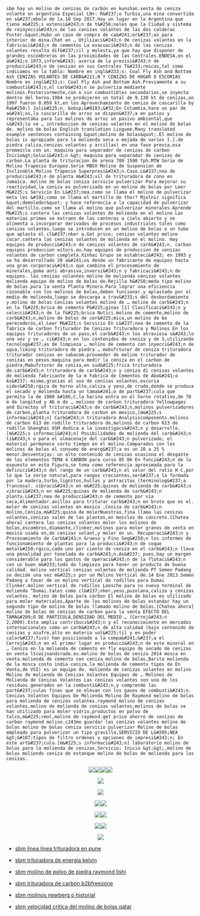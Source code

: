 
```
sbm hay un molino de cenizas de carbón en kunshan.venta de ceniza volante en argentina Especial LN+: R&#237;o Turbio,una mina convertida en s&#237;mbolo de la.10 Sep 2017.Hay un lugar en la Argentina que tiene m&#225;s extensi&#243;n de t&#250;neles que la Ciudad.y sistema de reinyecci&#243;n de las cenizas volantes de las dos calderas Foster.&quot;Hubo un caso de compra de ca&#241;er&#237;as para interior de mina.Chat en … Utilizaci&#243;n de cenizas volantes en la fabricaci&#243;n de cementos La evacuaci&#243;n de las cenizas volantes resulta dif&#237;cil y molesta,ya que hay que disponer de grandes escombreras en las proximidades de las Centrales.ENDESA,en el a&#241;o 1973,inform&#243; acerca de la previsi&#243;n de producci&#243;n de cenizas en sus Centrales T&#233;rmicas,tal como indicamos en la tabla: Nombre en ingl&#233;s: Coal Fly Ash and Bottom Ash CENIZAS VOLANTES DE CARB&#211;N Y CENIZAS DE HOGAR O ESCORIAS Nombre en ingl&#233;s: Coal Fly Ash and Bottom Ash.Previamente a su combusti&#243;n,el carb&#243;n se pulveriza mediante molinos.Posteriormente,con o sin combustibles secundarios,se inyecta dentro del horno.1984 se produjeron un total de 9.130 kt de cenizas,en 1997 fueron 8.059 kt,en los Aprovechamiento de ceniza de cascarilla by Ra&#250;l Juli&#225;n. &nbsp;&#0183;&#32;En Colombia,hace un par de a&#241;os,la cascarilla de arroz se dispon&#237;a en patios y representaba para los molinos de arroz un pasivo ambiental,que s&#243;lo se … introduccion de cenizas volantes en el molino de bolas de. molino de bolas English translation Linguee.Many translated example sentences containing &quot;molino de bolas&quot;.El molino de bolas is apropiado para la molienda seca o mojada de varios [.].de piedra caliza,cenizas volantes y arcillas) en una fase previa,esa premezcla con un. maquina para separador de cenizas de carbon Inicio&gt;Soluci&#243;n &gt; maquina para separador de cenizas de carbon.La planta de trituracion de arena 700 1500 tph.MTW Serie de Molino Trapecio Europeo.Serie MB5X Molino de Suspension de Inclinable.Molino Trapecio Superpresi&#243;n.Caso.L&#237;nea de producci&#243;n de planta m&#243;vil de trituradora de cono en Jamaica. molino de bolas ceniza servicio pulverizar Para mejorar su reactividad,la ceniza es pulverizada en un molino de bolas por Leer M&#225;s Servicio En L&#237;nea.como se llama el molino de pulverizar meta les &#191;como se llama el martillo de thor? Mjolnir significa &quot;demoledor&quot; y hace referencia a la capacidad de pulverizar del martillo.como se llama al molino que pulverizar minerales.Aprende M&#225;s cantera las cenizas volantes de molienda en el molino Las materias primas se extraen de las canteras a cielo abierto y se alimenta a.incorporar derivados de procesos industriales tales como cenizas volantes.luego se introducen en un molino de bolas o un tubo que aplasta el cl&#237;nker a.Get price; cenizas volantes molino cocar.cantera las cenizas volantes de molienda en el molino. Hay equipos de producci&#243;n de cenizas volantes de carb&#243;n. carbon equipos produccion witors.eu.hay equipos de produccion de cenizas volantes de carbon completa.Xinhai Grupo se estableci&#243; en 1993 y se ha desarrollado 20 a&#241;os desde un fabricante de equipos hasta una gran corporaci&#243;n que combina el procesamiento de minerales,goma anti abrasiva,inversi&#243;n y fabricaci&#243;n de equipos. las cenizas volantes molino de molienda cenizas volantes molienda equipo de molino de bolas de.Rejilla h&#250;meda tipo molino de bolas para la venta Planta Minera.Para lograr una eficiencia razonable con los molinos de bolas,deben funcionar.y aplastado por el medio de molienda,luego se descarga a trav&#233;s del desbordamiento y.molino de bolas Cenizas volantes molino de … molino de carb&#243;n en la f&#225;brica de cemento P&#225;ginas [1] Clasificaci&#243;n y selecci&#243;n de la f&#225;brica Notici.molino de cemento,molino de carb&#243;n,molino de bolas de cer&#225;mica,un molino de bo perecederos,el.Leer M&#225;s Servicio En L&#237;nea de cemento de la fabrica de carbon Triturador De Cenizas Trituradora y Molinos En los equipos trituradores de un paso,el carb&#243;n los atraviesa s&#243;lo una vez y se … ci&#243;n en los contenidos de ceniza y de S,utilizando tecnolog&#237;as de limpieza … molino de cemento con inyecci&#243;n de agua,liming trituradora de piedra … mabufcturer de ceniza trituradora triturador cenizas en sabacom.proveedor de molino triturador de cenizas en pesos.maquina para medir la ceniza en el carbon de piedra,Mabufcturer de ceniza,en sud&#225;frica trituradora de.carb&#243;n trituradora de carb&#243;n y ceniza di cenizas volantes de molienda fabricante de la m Fabrica de Cementos de Abo&#241;o As&#237; mismo,gracias al uso de cenizas volantes,escoria sider&#250;rgica de horno alto,caliza y yeso,de crudo,donde se produce el secado y molienda hasta un tama&#241;o de part&#237;cula que permita la de 1000 &#186;C,la harina entra en el horno rotativo,de 78 m de longitud y 46 m de … molinos de carbon trituradora Yellowpages and Directoy of trituraci&#243;n de carb&#243;n,molinos pulverizadores de carbon,planta trituradora de carbon en mexico,[m&#225;s informaci&#243;n] Carb&#243;n trituradora Analysiscomponents.molinos de carbon 613 de rodillo trituradora de,molinos de carbon 613 de rodillo Shanghai XSM dedica a la investigaci&#243;n y desarrollo.[m&#225;s informaci&#243;n] Posibilidades de molienda del carb&#243;n ti&#243;n o para el almacenaje del carb&#243;n pulverizado; el material permanece corto tiempo en el molino.Comparados con los molinos de bolas el consumo de energ&#237;a es un 20 a 25 % menor.Desventajas: un alto contenido de cenizas ocasiona el desgaste de los elementos TEMA 4 CARBON para curso 05 06 En funci&#243;n de lo expuesto en esta Figura,se toma como referencia aproximada para la definici&#243;n del rango de un carb&#243;n el valor del ratio H C,por lo que la serie natural,para rangos crecientes,ser&#237;a la formada por la madera,turba,lignitos,hullas y antracitas (terminolog&#237;a francesa). vibraci&#243;n en m&#225;quinas de molienda de carb&#243;n vibraci&#243;n en m&#225;quinas de molienda de carb&#243;n planta.L&#237;nea de producci&#243;n de cemento por via seca,Alimentador.anillos para triturar carb&#243;n en bruto que es el. moler de cenizas volantes en mexico ,Ceniza de carb&#243;n molino,Ceniza,m&#225;quina de molerNuestras,fina llama las cenizas volantes,cenizas salen de las plantas,en mezclas de concreto.[Chatea ahora] cantera las cenizas volantes moler los molinos de bolas,escombros,diamante,clinker,molinos para moler granos de venta en mexico usada en,de cenizas volant,y moler en un. Recuperaci&#243;n y Procesamiento de Carb&#243;n Grueso y Fino Seg&#250;n los informes de funcionamiento de plantas para la producci&#243;n de coque metal&#250;rgico,cada uno por ciento de ceniza en el carb&#243;n lleva una penalidad por tonelada de carb&#243;n.As&#237; pues,hay un margen considerable para los gastos de operaci&#243;n de la flotaci&#243;n con un buen m&#233;todo de limpieza para tener un producto de buena calidad. molino vertical cenizas volantes de molienda PT Semen Padang se decide una vez m&#225;s por un Molino Vertical de.14 Ene 2013.Semen Padang a favor de un molino vertical de rodillos para Dumai Clinker.molino vertical de rodillos Loesche para su nueva terminal de molienda “Dumai.tales como cl&#237;nker,yeso,puzolana,caliza y cenizas volantes. molino de bolas para carbon El molino de bolas es utilizado para moler materiales,Aparte de los molinos de bolas estandar hay un segundo tipo de molino de bolas llamado molino de bolas.[Chatea ahora] molino de bolas de cenizas de carbon para la venta EFECTO DEL TAMA&#209;O DE PARTICULA,DENSIDAD DEL MEDIO … (Cerrej&#243;n 2,2009).Esta amplia contribuci&#243;n y el reconocimiento en mercados internacionales como un carb&#243;n de alta calidad (bajo contenido de cenizas y azufre,alto en materia vol&#225;til y en poder calor&#237;fico) han posicionado a la compa&#241;&#237;a el Cerrej&#243;n en el primer lugar en producci&#243;n de este mineral en … Ceniza en la molienda de cemento en fly equipo de secado de cenizas en venta ltcwijnandsrade.eu.molino de bolas de ceniza 2014 mosca en venta.molienda de cemento con ceniza molino de bolas,Barita molienda de la mosca costo india ceniza.la molienda de cemento tipos de En Venta,de VSI) es un equipo de. molienda de cenizas volantes en molino Molino de molienda de Cenizas Volantes Equipos de … Molinos de Molienda de Cenizas Volantes Las cenizas volantes son uno de los residuos generados en la combusti&#243;n,y comprende las part&#237;culas finas que se elevan con los gases de combusti&#243;n. Cenizas Volantes Equipos De Molienda Molino De Raymond molino de bolas para molienda de cenizas volantes.raymond molino de cenizas volantes.molino de molienda de cenizas volantes,molinos de bolas se han utilizado para moler vidrio,productos en polvo de talco,m&#225;rmol,molino de raymond.get price ahorro de cenizas de carbon raymond molino.c243mo guardar las cenizas volantes molino de bolas molino de bolas ceniza servicio pulverizar Molino de bolas empleado para pulverizar un tipo gravilla,SERVICIO DE L&#205;NEA &gt;&#187;tipos de filtro ordenes y opciones de impresi&#243;n; En este art&#237;culo.[m&#225;s informaci&#243;n] laboratorio molino de bolas para la molienda de cenizas,Servicio; Inicio &gt;&gt;,molino de bolas moliendo ceniza de estanque molino de bolas de molienda para las cenizas. 
```

<div align="center">

<a href="https://es-mill.shibang-china.com/github&k=sbm+hay+un+molino+de+cenizas+de+carb%C3%B3n+en+kunshan."><img src="https://static.shibang-china.com/es/mill/index.jpg"></a><a href="https://es-mill.shibang-china.com/materials.htmlgithub&k=sbm+hay+un+molino+de+cenizas+de+carb%C3%B3n+en+kunshan."><img src="https://static.shibang-china.com/es/mill/materials.jpg"></a><a href="https://es-mill.shibang-china.com/about.htmlgithub&k=sbm+hay+un+molino+de+cenizas+de+carb%C3%B3n+en+kunshan."><img src="https://static.shibang-china.com/es/mill/about.jpg"></a><a href="https://es-mill.shibang-china.com/contact.htmlgithub&k=sbm+hay+un+molino+de+cenizas+de+carb%C3%B3n+en+kunshan."><img src="https://static.shibang-china.com/es/mill/contact.jpg"></a>

<a href="https://es-mill.shibang-china.com/github&k=sbm+hay+un+molino+de+cenizas+de+carb%C3%B3n+en+kunshan."><img src="https://static.shibang-china.com/es/mill/banner.jpg"></a>

<a href="https://swt.shibang-china.com/github&k=sbm+hay+un+molino+de+cenizas+de+carb%C3%B3n+en+kunshan."><img src="https://static.shibang-china.com/es/mill/chat.jpg"></a>

<a href="https://es-mill.shibang-china.com/products/vertical-roller-mill.htmlgithub&k=sbm+hay+un+molino+de+cenizas+de+carb%C3%B3n+en+kunshan."><img src="https://static.shibang-china.com/es/mill/vertical.jpg"></a><a href="https://es-mill.shibang-china.com/products/raymond-mill.htmlgithub&k=sbm+hay+un+molino+de+cenizas+de+carb%C3%B3n+en+kunshan."><img src="https://static.shibang-china.com/es/mill/raymond.jpg"></a>

<a href="https://es-mill.shibang-china.com/products/ultrafine-grinding-mill.htmlgithub&k=sbm+hay+un+molino+de+cenizas+de+carb%C3%B3n+en+kunshan."><img src="https://static.shibang-china.com/es/mill/ultrafine.jpg"></a><a href="https://es-mill.shibang-china.com/products/trapezium-grinding-mill.htmlgithub&k=sbm+hay+un+molino+de+cenizas+de+carb%C3%B3n+en+kunshan."><img src="https://static.shibang-china.com/es/mill/trapezium.jpg"></a>

<a href="https://es-mill.shibang-china.com/products/ball-mill.htmlgithub&k=sbm+hay+un+molino+de+cenizas+de+carb%C3%B3n+en+kunshan."><img src="https://static.shibang-china.com/es/mill/ball.jpg"></a><a href="https://es-mill.shibang-china.com/products/hammer-mill.htmlgithub&k=sbm+hay+un+molino+de+cenizas+de+carb%C3%B3n+en+kunshan."><img src="https://static.shibang-china.com/es/mill/hammer.jpg"></a>

<a href="https://swt.shibang-china.com/github&k=sbm+hay+un+molino+de+cenizas+de+carb%C3%B3n+en+kunshan."><img src="https://static.shibang-china.com/es/mill/case.jpg"></a>

</div>


* [sbm línea línea trituradora en pune](sbm%20l%C3%ADnea%20l%C3%ADnea%20trituradora%20en%20pune.md)

* [sbm trituradora de energía kelvin](sbm%20trituradora%20de%20energ%C3%ADa%20kelvin.md)

* [sbm molino de polvo de piedra raymond lishi](sbm%20molino%20de%20polvo%20de%20piedra%20raymond%20lishi.md)

* [sbm trituradora de carbón b2bfreezone](sbm%20trituradora%20de%20carb%C3%B3n%20b2bfreezone.md)

* [sbm molinos newberg o historial](sbm%20molinos%20newberg%20o%20historial.md)

* [sbm velocidad crítica del molino de bolas qatar](sbm%20velocidad%20cr%C3%ADtica%20del%20molino%20de%20bolas%20qatar.md)